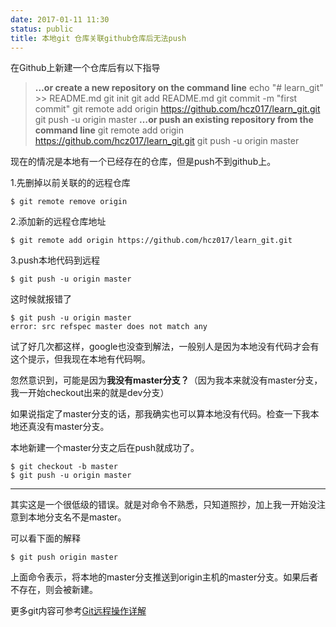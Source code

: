 ```yaml
---
date: 2017-01-11 11:30
status: public
title: 本地git 仓库关联github仓库后无法push
---
```


在Github上新建一个仓库后有以下指导
>**…or create a new repository on the command line**
>echo "# learn_git" >> README.md
>git init
>git add README.md
>git commit -m "first commit"
>git remote add origin https://github.com/hcz017/learn_git.git
>git push -u origin master
>**…or push an existing repository from the command line**
>git remote add origin https://github.com/hcz017/learn_git.git
>git push -u origin master

现在的情况是本地有一个已经存在的仓库，但是push不到github上。

1.先删掉以前关联的的远程仓库

```shell
$ git remote remove origin
```

2.添加新的远程仓库地址

```shell
$ git remote add origin https://github.com/hcz017/learn_git.git
```

3.push本地代码到远程

```shell
$ git push -u origin master
```

这时候就报错了

```shell
$ git push -u origin master 
error: src refspec master does not match any
```

试了好几次都这样，google也没查到解法，一般别人是因为本地没有代码才会有这个提示，但我现在本地有代码啊。

忽然意识到，可能是因为**我没有master分支？**（因为我本来就没有master分支，我一开始checkout出来的就是dev分支）

如果说指定了master分支的话，那我确实也可以算本地没有代码。检查一下我本地还真没有master分支。

本地新建一个master分支之后在push就成功了。

```shell
$ git checkout -b master
$ git push -u origin master
```

----

其实这是一个很低级的错误。就是对命令不熟悉，只知道照抄，加上我一开始没注意到本地分支名不是master。

可以看下面的解释

```shell
$ git push origin master
```

上面命令表示，将本地的master分支推送到origin主机的master分支。如果后者不存在，则会被新建。

更多git内容可参考[Git远程操作详解](http://www.ruanyifeng.com/blog/2014/06/git_remote.html)